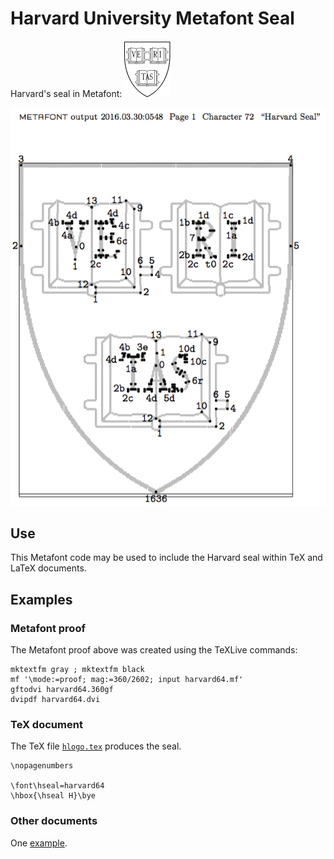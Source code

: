 # Harvard University Metafont Seal

Harvard's seal in Metafont: ![Harvard University](https://github.com/essandess/Harvard-University-Metafont-Seal/blob/master/hlogo.png)

![Harvard University Metafont Seal](https://github.com/essandess/Harvard-University-Metafont-Seal/blob/master/Harvard%20Seal%20metafont.png)

## Use

This Metafont code may be used to include the Harvard seal within TeX and LaTeX documents.

## Examples

### Metafont proof

The Metafont proof above was created using the TeXLive commands:
```
mktextfm gray ; mktextfm black
mf '\mode:=proof; mag:=360/2602; input harvard64.mf'
gftodvi harvard64.360gf
dvipdf harvard64.dvi
```

### TeX document

The TeX file [`hlogo.tex`](https://github.com) produces the seal.
```
\nopagenumbers

\font\hseal=harvard64
\hbox{\hseal H}\bye
```

### Other documents

One [example](http://arxiv.org/pdf/1305.1886v1).
